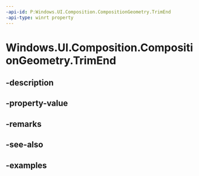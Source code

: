 ```yaml
---
-api-id: P:Windows.UI.Composition.CompositionGeometry.TrimEnd
-api-type: winrt property
---
```


<!-- Property syntax.
public float TrimEnd { get;  set; }
-->

# Windows.UI.Composition.CompositionGeometry.TrimEnd

## -description

## -property-value

## -remarks

## -see-also

## -examples

